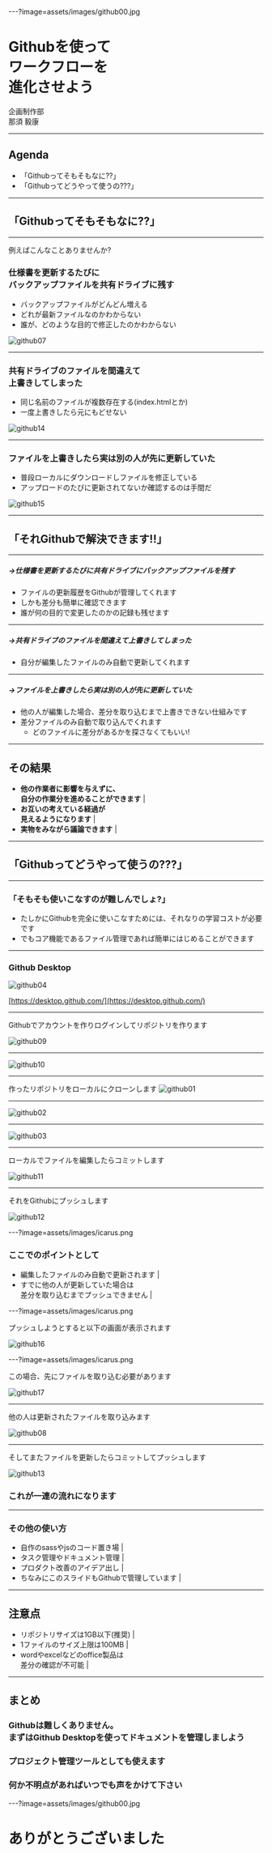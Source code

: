 ---?image=assets/images/github00.jpg
<h1 class="fc_white bold ta_center">Githubを使って<br>ワークフローを<br>進化させよう</h1>

<div class="fc_white ta_center">
企画制作部<br>
那須 毅康
</div>

---

## Agenda

- 「Githubってそもそもなに??」
- 「Githubってどうやって使うの???」

---

## **「Githubってそもそもなに??」**

---

例えばこんなことありませんか?

<h3 class="fc_white">仕様書を更新するたびに<br>バックアップファイルを共有ドライブに残す</h3>

<ul>
<li class="fragment visible" data-fragment-index="0">バックアップファイルがどんどん増える<i class="em em-cold_sweat"></i>  <!-- --></li>
<li class="fragment visible" data-fragment-index="1">どれが最新ファイルなのかわからない<i class="em em-cold_sweat"></i>  <!-- --></li>
<li class="fragment visible current-fragment" data-fragment-index="2">誰が、どのような目的で修正したのかわからない<i class="em em-cold_sweat"></i>  <!-- --></li>
</ul>

![github07](assets/images/github07.png)

---

<h3 class="fc_white">共有ドライブのファイルを間違えて<br>上書きしてしまった</h3>

<ul>
<li class="fragment visible" data-fragment-index="0">同じ名前のファイルが複数存在する(index.htmlとか)<i class="em em-confounded"></i>  <!-- --></li>
<li class="fragment visible current-fragment" data-fragment-index="1">一度上書きしたら元にもどせない<i class="em em-confounded"></i>  <!-- --></li>
</ul>

![github14](assets/images/github14.jpg)

---

<h3 class="fc_white">ファイルを上書きしたら実は別の人が先に更新していた</h3>

<ul>
<li class="fragment visible" data-fragment-index="0">普段ローカルにダウンロードしファイルを修正している<i class="em em-dizzy_face"></i>  <!-- --></li>
<li class="fragment visible current-fragment" data-fragment-index="1">アップロードのたびに更新されてないか確認するのは手間だ<i class="em em-dizzy_face"></i>  <!-- --></li>
</ul>

![github15](assets/images/github15.png)

---

## **「それGithubで解決できます!!」**

---

##### →仕様書を更新するたびに共有ドライブにバックアップファイルを残す

<ul>
<li class="fragment visible" data-fragment-index="0">ファイルの更新履歴をGithubが管理してくれます<i class="em em-smile"></i>  <!-- --></li>
<li class="fragment visible" data-fragment-index="1">しかも差分も簡単に確認できます<i class="em em-smile"></i>  <!-- --></li>
<li class="fragment visible current-fragment" data-fragment-index="2">誰が何の目的で変更したのかの記録も残せます<i class="em em-smile"></i>  <!-- --></li>
</ul>

---

##### →共有ドライブのファイルを間違えて上書きしてしまった

<ul>
<li class="fragment visible current-fragment" data-fragment-index="0">自分が編集したファイルのみ自動で更新してくれます<i class="em em-smiley"></i> <!-- --></li>
</ul>

---

##### →ファイルを上書きしたら実は別の人が先に更新していた

<ul>
<li class="fragment visible" data-fragment-index="0">他の人が編集した場合、差分を取り込むまで上書きできない仕組みです<i class="em em-blush"></i>  <!-- --></li>
<li class="fragment visible current-fragment" data-fragment-index="1">差分ファイルのみ自動で取り込んでくれます<i class="em em-blush"></i>  <!-- --><ul>
<li>どのファイルに差分があるかを探さなくてもいい<i class="em em-blush"></i>!</li>
</ul>
</li>
</ul>

---

## その結果

- **他の作業者に影響を与えずに、<br>自分の作業分を進めることができます** |
- **お互いの考えている経過が<br>見えるようになります** |
- **実物をみながら議論できます** |

---

## **「Githubってどうやって使うの???」**

---

### 「そもそも使いこなすのが難しんでしょ?」

- たしかにGithubを完全に使いこなすためには、それなりの学習コストが必要です
- でもコア機能であるファイル管理であれば簡単にはじめることができます

---

### Github Desktop
![github04](assets/images/github04.png)

[https://desktop.github.com/](https://desktop.github.com/)

---

Githubでアカウントを作りログインしてリポジトリを作ります

![github09](assets/images/github09.png)

---

![github10](assets/images/github10.png)

---

作ったリポジトリをローカルにクローンします
![github01](assets/images/github01.png)

---

![github02](assets/images/github02.png)

---

![github03](assets/images/github03.png)

---

ローカルでファイルを編集したらコミットします

![github11](assets/images/github11.png)

---

それをGithubにプッシュします

![github12](assets/images/github12.png)

---?image=assets/images/icarus.png

<h3 class="fc_white bold">ここでのポイントとして</h3>

- 編集したファイルのみ自動で更新されます |
- すでに他の人が更新していた場合は<br>差分を取り込むまでプッシュできません |

---?image=assets/images/icarus.png

<p class="fc_white">プッシュしようとすると以下の画面が表示されます</p>

![github16](assets/images/github16.png)

---?image=assets/images/icarus.png

<p class="fc_white">この場合、先にファイルを取り込む必要があります</p>

![github17](assets/images/github17.png)

---

他の人は更新されたファイルを取り込みます

![github08](assets/images/github08.png)

---

そしてまたファイルを更新したらコミットしてプッシュします

![github13](assets/images/github13.png)

### これが一連の流れになります

---

<h3 class="fc_white">その他の使い方</h3>

- 自作のsassやjsのコード置き場 |
- タスク管理やドキュメント管理 |
- プロダクト改善のアイデア出し |
- ちなみにこのスライドもGithubで管理しています |

---

<h2 class="fc_white bold">注意点</h2>

- リポジトリサイズは1GB以下(推奨) |
- 1ファイルのサイズ上限は100MB |
- wordやexcelなどのoffice製品は<br>差分の確認が不可能 |

---

<h2 class="fc_white bold">まとめ</h2>

### Githubは難しくありません。<br>まずはGithub Desktopを使ってドキュメントを管理しましよう
### プロジェクト管理ツールとしても使えます
### 何か不明点があればいつでも声をかけて下さい

---?image=assets/images/github00.jpg

<h1 class="fc_white bold">ありがとうございました</h1>
